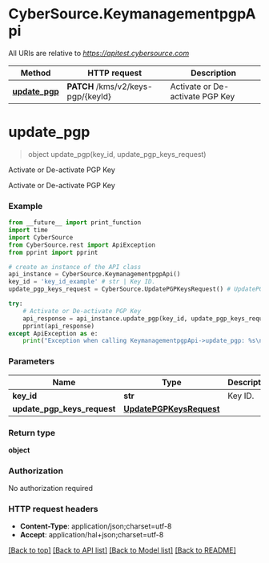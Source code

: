 # CyberSource.KeymanagementpgpApi

All URIs are relative to *https://apitest.cybersource.com*

Method | HTTP request | Description
------------- | ------------- | -------------
[**update_pgp**](KeymanagementpgpApi.md#update_pgp) | **PATCH** /kms/v2/keys-pgp/{keyId} | Activate or De-activate PGP Key


# **update_pgp**
> object update_pgp(key_id, update_pgp_keys_request)

Activate or De-activate PGP Key

Activate or De-activate PGP Key 

### Example 
```python
from __future__ import print_function
import time
import CyberSource
from CyberSource.rest import ApiException
from pprint import pprint

# create an instance of the API class
api_instance = CyberSource.KeymanagementpgpApi()
key_id = 'key_id_example' # str | Key ID. 
update_pgp_keys_request = CyberSource.UpdatePGPKeysRequest() # UpdatePGPKeysRequest | 

try: 
    # Activate or De-activate PGP Key
    api_response = api_instance.update_pgp(key_id, update_pgp_keys_request)
    pprint(api_response)
except ApiException as e:
    print("Exception when calling KeymanagementpgpApi->update_pgp: %s\n" % e)
```

### Parameters

Name | Type | Description  | Notes
------------- | ------------- | ------------- | -------------
 **key_id** | **str**| Key ID.  | 
 **update_pgp_keys_request** | [**UpdatePGPKeysRequest**](UpdatePGPKeysRequest.md)|  | 

### Return type

**object**

### Authorization

No authorization required

### HTTP request headers

 - **Content-Type**: application/json;charset=utf-8
 - **Accept**: application/hal+json;charset=utf-8

[[Back to top]](#) [[Back to API list]](../README.md#documentation-for-api-endpoints) [[Back to Model list]](../README.md#documentation-for-models) [[Back to README]](../README.md)

